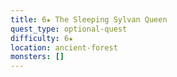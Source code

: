 ```yaml
---
title: 6★ The Sleeping Sylvan Queen
quest_type: optional-quest
difficulty: 6★
location: ancient-forest
monsters: []
---
```

